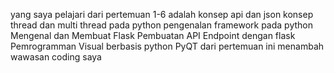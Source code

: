 yang saya pelajari dari pertemuan 1-6 
adalah konsep api dan json konsep thread dan multi thread pada python pengenalan framework pada python Mengenal dan Membuat Flask Pembuatan API Endpoint dengan flask Pemrogramman Visual berbasis python PyQT
dari pertemuan ini menambah wawasan coding saya 
